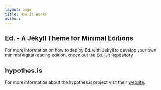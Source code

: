 ```yaml
---
layout: page
title: How It Works
author:
---
```



## Ed. -  A Jekyll Theme for Minimal Editions

For more information on how to deploy Ed. with Jekyll to develop your own minimal digital reading edition, check out the Ed. [Git Repository](https://github.com/minicomp/ed)

## hypothes.is

For more information about the hypothes.is project visit their [website](https://web.hypothes.is).
